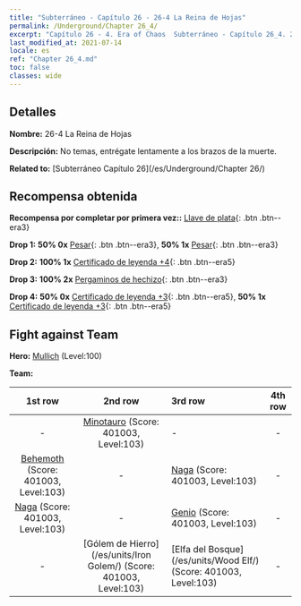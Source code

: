 ```yaml
---
title: "Subterráneo - Capítulo 26 - 26-4 La Reina de Hojas"
permalink: /Underground/Chapter 26_4/
excerpt: "Capítulo 26 - 4. Era of Chaos  Subterráneo - Capítulo 26_4. 26-4 La Reina de Hojas"
last_modified_at: 2021-07-14
locale: es
ref: "Chapter 26_4.md"
toc: false
classes: wide
---
```


## Detalles

 **Nombre:** 26-4 La Reina de Hojas

 **Descripción:** No temas, entrégate lentamente a los brazos de la muerte.

 **Related to:** [Subterráneo Capítulo 26](/es/Underground/Chapter 26/)

## Recompensa obtenida

 **Recompensa por completar por primera vez::** [Llave de plata](/ItemsES/con_693/){: .btn .btn--era3}

 **Drop 1:** **50% 0x** [Pesar](/ItemsES/her_458/){: .btn .btn--era3}, **50% 1x** [Pesar](/ItemsES/her_458/){: .btn .btn--era3}

 **Drop 2:** **100% 1x** [Certificado de leyenda +4](/ItemsES/mat_95/){: .btn .btn--era5}

 **Drop 3:** **100% 2x** [Pergaminos de hechizo](/ItemsES/con_694/){: .btn .btn--era3}

 **Drop 4:** **50% 0x** [Certificado de leyenda +3](/ItemsES/mat_88/){: .btn .btn--era5}, **50% 1x** [Certificado de leyenda +3](/ItemsES/mat_88/){: .btn .btn--era5}


## Fight against Team
 **Hero:** [Mullich](/es/heroes/Mullich/) (Level:100)

 **Team:**


  | 1st row | 2nd row | 3rd row | 4th row |
  |:----:|:----:|:----|:----:|
  | - | [Minotauro](/es/units/Minotaur/) (Score: 401003, Level:103)  | - | - |
  | [Behemoth](/es/units/Behemoth/) (Score: 401003, Level:103)  | - | [Naga](/es/units/Naga/) (Score: 401003, Level:103)  | - |
  | [Naga](/es/units/Naga/) (Score: 401003, Level:103)  | - | [Genio](/es/units/Genie/) (Score: 401003, Level:103)  | - |
  | - | [Gólem de Hierro](/es/units/Iron Golem/) (Score: 401003, Level:103)  | [Elfa del Bosque](/es/units/Wood Elf/) (Score: 401003, Level:103)  | - |


